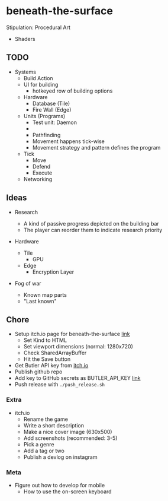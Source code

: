 # beneath-the-surface

Stipulation: Procedural Art

- Shaders

## TODO

- Systems
  - Build Action
  - UI for building
    - hotkeyed row of building options
  - Hardware
    - Database (Tile)
    - Fire Wall (Edge)
  - Units (Programs)
    - Test unit: Daemon
    - 
    - Pathfinding
    - Movement happens tick-wise
    - Movement strategy and pattern defines the program
  - Tick
    - Move
    - Defend
    - Execute
  - Networking

## Ideas

- Research
  - A kind of passive progress depicted on the building bar
  - The player can reorder them to indicate research priority

- Hardware
  - Tile
    - GPU
  - Edge
    - Encryption Layer

- Fog of war
  - Known map parts
  - "Last known"

## Chore

- Setup itch.io page for beneath-the-surface [link](https://itch.io/game/new)
  - Set Kind to HTML
  - Set viewport dimensions (normal: 1280x720)
  - Check SharedArrayBuffer
  - Hit the Save button
- Get Butler API key from [itch.io](https://itch.io/user/settings/api-keys)
- Publish github repo
- Add key to GitHub secrets as BUTLER_API_KEY [link](https://github.com/bjornarprytz/beneath-the-surface/settings/secrets/actions)
- Push release with `./push_release.sh`

### Extra

- itch.io
  - Rename the game
  - Write a short description
  - Make a nice cover image (630x500)
  - Add screenshots (recommended: 3-5)
  - Pick a genre
  - Add a tag or two
  - Publish a devlog on instagram

### Meta

- Figure out how to develop for mobile
  - How to use the on-screen keyboard
